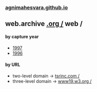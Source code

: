 ### [agnimahesvara.github.io](agnimahesvara.github.io)

## web.archive [.org /](../../../) web /

#### by capture year
* [1997](0519970000000000*/)
* [1996](0519960000000000*/)

#### by URL
* two-level domain → [tsrinc.com /](06tsrinc.com/)
* three-level domain → [www19.w3.org /](06www19.w3.org/)
